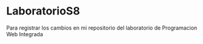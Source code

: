 # LaboratorioS8
Para registrar los cambios en mi repositorio del laboratorio de Programacion Web Integrada
